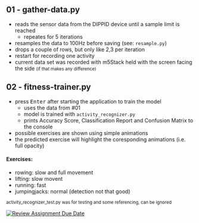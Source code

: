 ## 01 - gather-data.py
- reads the sensor data from the DIPPID device until a sample limit is reached
  - repeates for 5 iterations
- resamples the data to 100Hz before saving (see: `resample.py`)
- drops a couple of rows, but only like 2,3 per iteration
- restart for recording one activity
- current data set was recorded with m5Stack held with the screen facing the side <small>(if that makes any difference)</small>

## 02 - fitness-trainer.py
- press <kbd>Enter</kbd> after starting the application to train the model
  - uses the data from #01 
  - model is trained with `activity_recognizer.py`
  - prints Accuracy Score, Classification Report and Confusion Matrix to the console
- possible exercises are shown using simple animations
- the predicted exercise will highlight the coresponding animations (i.e. full opacity)

#### Exercises:
- rowing: slow and full movement
- lifting: slow movent
- running: fast
- jumpingjacks: normal (detection not that good)

<small> activity_recognizer_test.py was for testing and some referencing, can be ignored </small>

[![Review Assignment Due Date](https://classroom.github.com/assets/deadline-readme-button-24ddc0f5d75046c5622901739e7c5dd533143b0c8e959d652212380cedb1ea36.svg)](https://classroom.github.com/a/6zlI_xU2)
